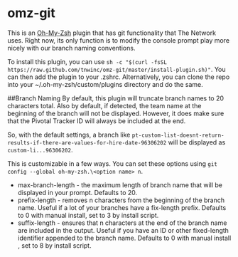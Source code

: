 # omz-git
This is an [Oh-My-Zsh](https://github.com/robbyrussell/oh-my-zsh) plugin
that has git functionality that The Network uses. Right now, its only
function is to modify the console prompt play more nicely with our
branch naming conventions.

To install this plugin, you can use `sh -c "$(curl -fsSL https://raw.github.com/tnwinc/omz-git/master/install-plugin.sh)"`. You can then add the plugin to your .zshrc. Alternatively, you can clone the repo into your ~/.oh-my-zsh/custom/plugins directory and do the same.

##Branch Naming
By default, this plugin will truncate branch names to 20 characters
total. Also by default, if detected, the team name at the beginning of
the branch will not be displayed. However, it does make sure that the
Pivotal Tracker ID will always be included at the end.

So, with the default settings, a branch like `pt-custom-list-doesnt-return-results-if-there-are-values-for-hire-date-96306202` will
be displayed as `custom-li...96306202`.

This is customizable in a few ways. You can set these options using `git
config --global oh-my-zsh.\<option name> n`.

* max-branch-length - the maximum length of branch name that will be
  displayed in your prompt. Defaults to 20.
* prefix-length - removes n characters from the beginning of the branch
  name. Useful if a lot of your branches have a fix-length prefix.
Defaults to 0 with manual install, set to 3 by install script.
* suffix-length - ensures that n characters at the end of the branch
  name are included in the output. Useful if you have an ID or other
fixed-length identifier appended to the branch name. Defaults to 0 with
manual install , set to 8 by install script.
